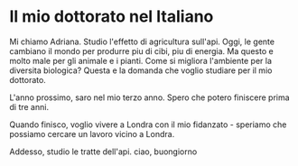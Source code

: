 Il mio dottorato nel Italiano
=============================

Mi chiamo Adriana. Studio l'effetto di agricultura sull'api. Oggi, le gente cambiano il mondo per produrre piu di cibi, piu di energia. Ma questo e molto male per gli animale e i pianti. Come si migliora l'ambiente per la diversita biologica? Questa e la domanda che voglio studiare per il mio dottorato.

L'anno prossimo, saro nel mio terzo anno. Spero che potero finiscere prima di tre anni.

Quando finisco, voglio vivere a Londra con il mio fidanzato - speriamo che possiamo cercare un lavoro vicino a Londra.

Addesso, studio le tratte dell'api.
ciao, buongiorno